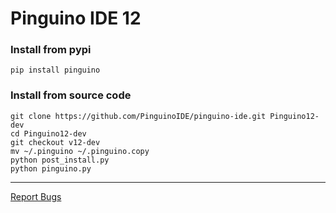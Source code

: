 Pinguino IDE 12
===============


### Install from pypi ###
```shell
pip install pinguino
```


### Install from source code ###

```shell
git clone https://github.com/PinguinoIDE/pinguino-ide.git Pinguino12-dev
cd Pinguino12-dev
git checkout v12-dev
mv ~/.pinguino ~/.pinguino.copy
python post_install.py
python pinguino.py
```
----
[Report Bugs](https://github.com/PinguinoIDE/pinguino-ide/issues)

